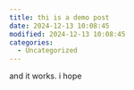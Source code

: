 ```yaml
---
title: thi is a demo post
date: 2024-12-13 10:08:45
modified: 2024-12-13 10:08:45
categories:
  - Uncategorized
---
```



<!-- wp:paragraph -->
<p>and it works. i hope</p>
<!-- /wp:paragraph -->